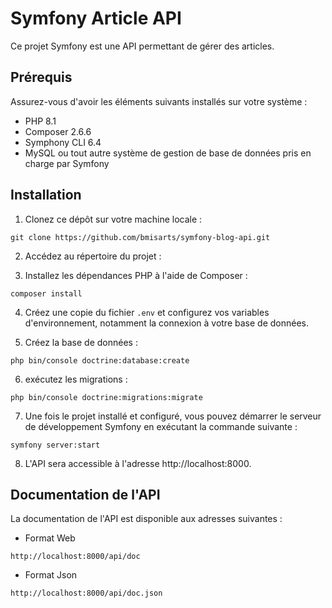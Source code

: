 # Symfony Article API

Ce projet Symfony est une API permettant de gérer des articles.
## Prérequis

Assurez-vous d'avoir les éléments suivants installés sur votre système :

- PHP 8.1
- Composer 2.6.6 
- Symphony CLI 6.4
- MySQL ou tout autre système de gestion de base de données pris en charge par Symfony

## Installation

1. Clonez ce dépôt sur votre machine locale :
```
git clone https://github.com/bmisarts/symfony-blog-api.git
```

2. Accédez au répertoire du projet :

3. Installez les dépendances PHP à l'aide de Composer :
```
composer install
```

4. Créez une copie du fichier `.env` et configurez vos variables d'environnement, notamment la connexion à votre base de données.

5. Créez la base de données :
```
php bin/console doctrine:database:create
```

6. exécutez les migrations :
```
php bin/console doctrine:migrations:migrate
```

7. Une fois le projet installé et configuré, vous pouvez démarrer le serveur de développement Symfony en exécutant la commande suivante :
```
symfony server:start
```

8. L'API sera accessible à l'adresse http://localhost:8000.

## Documentation de l'API

La documentation de l'API est disponible aux adresses suivantes :
- Format Web
```
http://localhost:8000/api/doc
```
- Format Json
```
http://localhost:8000/api/doc.json
```